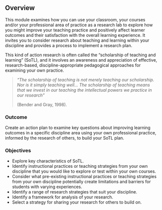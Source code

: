 ## Overview

This module examines how you can use your classroom, your courses and/or your professional area of practice as a research lab to explore how you might improve your teaching practice and positively affect learner outcomes and their satisfaction with the overall learning experience. It invites you to consider research about teaching and learning within your discipline and provides a process to implement a research plan.

This kind of action research is often called the “scholarship of teaching and learning” (SoTL), and it involves an awareness and appreciation of effective, research-based, discipline-appropriate pedagogical approaches for examining your own practice.

> _“The scholarship of teaching is not merely teaching our scholarship. Nor is it simply teaching well… The scholarship of teaching means that we invest in our teaching the intellectual powers we practice in our research”_
> 
> (Bender and Gray, 1998).

### Outcome

Create an action plan to examine key questions about improving learning outcomes in a specific discipline area using your own professional practice, informed by the research of others, to build your SoTL plan.

### Objectives

*   Explore key characteristics of SoTL.
*   Identify instructional practices or teaching strategies from your own discipline that you would like to explore or test within your own courses.
*   Consider what pre-existing instructional practices or teaching strategies from your own discipline potentially create limitations and barriers for students with varying experiences.
*   Identify a range of research strategies that suit your discipline.
*   Identify a framework for analysis of your research.
*   Select a strategy for sharing your research for others to build on.
